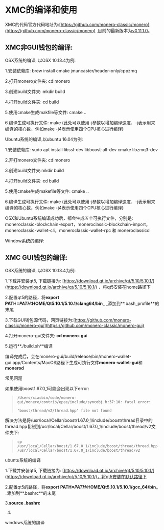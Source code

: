 # XMC的编译和使用

XMC的代码官方代码地址为:[https://github.com/monero-classic/monero](https://github.com/monero-classic/monero) ,目前的最新版本为[v0.11.1.0](https://github.com/monero-classic/monero/releases/tag/v0.11.1.0)。

## XMC非GUI钱包的编译:

OSX系统的编译, 以OSX 10.13.4为例:

1.安装依赖库: brew install cmake jmuncaster/header-only/cppzmq

2.打开monero文件夹: cd monero

3.创建build文件夹: mkdir build

4.打开build文件夹: cd build

5.使用cmake生成makfile等文件: cmake ..

6.编译生成可执行文件: make \(此处可以使用-j参数以增加编译速度，-j表示用来编译的核心数，例如make -j4表示使用四个CPU核心进行编译\)

Ubuntu系统的编译,以ubuntu 16.04为例:

1.安装依赖库: sudo apt install libssl-dev libboost-all-dev cmake libzmq3-dev

2.开打monero文件夹: cd monero

3.创建build文件夹:mkdir build

4.打开build文件夹: cd build

5.使用cmake生成makefile等文件: cmake ..

6.编译生成可执行文件: make \(此处可以使用-j参数以增加编译速度，-j表示用来编译的核心数，例如make -j4表示使用四个CPU核心进行编译\)

OSX和Ubuntu系统编译成功后，都会生成五个可执行文件，分别是: moneroclassic-blockchain-export，moneroclassic-blockchain-import，moneroclassic-wallet-cli，moneroclassic-wallet-rpc 和 moneroclassicd

Window系统的编译:

## XMC GUI钱包的编译:

OSX系统的编译, 以OSX 10.13.4为例:

1.下载并安装qt5, 下载链接为: [https://download.qt.io/archive/qt/5.10/5.10.1/](https://download.qt.io/archive/qt/5.10/5.10.1/) ，将qt5安装在home路径下

2.配置qt5的路径，将**export PATH=$PATH:$HOME/Qt5.10.1/5.10.1/clang64/bin**_ _添加到**.bash\_profile**的末尾

3.下载GUI钱包源代码，网页链接为:[https://github.com/monero-classic/monero-gui](https://github.com/monero-classic/monero-gui)

4.打开monero-gui文件夹: **cd monero-gui**

5.运行**./build.sh**编译

编译完成后，会在monero-gui/build/release/bin/monero-wallet-gui.app/Contents/MacOS路径下生成可执行文件**monero-wallet-gui**和**monerod**

常见问题

如果使用boost1.67.0\_1可能会出现以下error:

> `/Users/xiaobin/code/monero-gui/monero/contrib/epee/include/syncobj.h:37:10: fatal error:`
>
> `'boost/thread/v2/thread.hpp' file not found`

解决方法是将/usr/local/Cellar/boost/1.67.0\_1/include/boost/thread目录中的thread.hpp复制到/usr/local/Cellar/boost/1.67.0\_1/include/boost/thread/v2文件夹下:

> `cp /usr/local/Cellar/boost/1.67.0_1/include/boost/thread/thread.hpp /usr/local/Cellar/boost/1.67.0_1/include/boost/thread/v2`

ubuntu系统的编译

1.下载并安装qt5, 下载链接为: [https://download.qt.io/archive/qt/5.10/5.10.1/](https://download.qt.io/archive/qt/5.10/5.10.1/)，将qt5安装在默认路径下

2.配置qt5的路径，将**export PATH=$PATH:$HOME/Qt5.10.1/5.10.1/gcc\_64/bin**_ _添加到**.bashrc**的末尾

3.**source .bashrc**

4.

windows系统的编译

